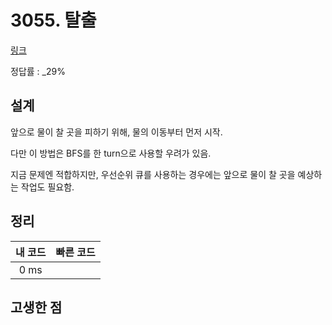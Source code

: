 # 3055. 탈출

[링크](https://www.acmicpc.net/problem/3055)

정답률 : \_29%

## 설계

앞으로 물이 찰 곳을 피하기 위해, 물의 이동부터 먼저 시작.

다만 이 방법은 BFS를 한 turn으로 사용할 우려가 있음.

지금 문제엔 적합하지만, 우선순위 큐를 사용하는 경우에는 앞으로 물이 찰 곳을 예상하는 작업도 필요함.

## 정리

| 내 코드 | 빠른 코드 |
| :-----: | :-------: |
|  0 ms   |           |

## 고생한 점
